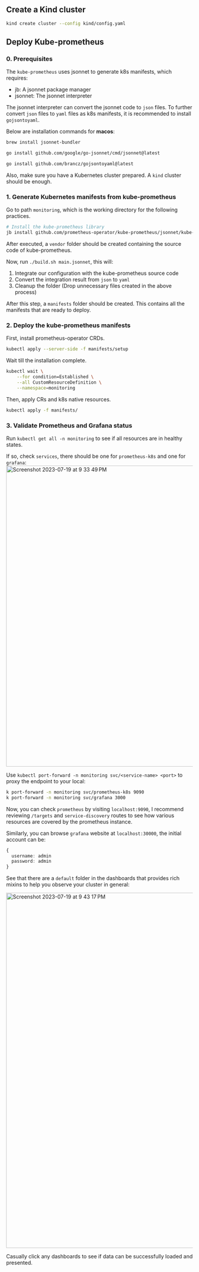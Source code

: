 ## Create a Kind cluster

```sh
kind create cluster --config kind/config.yaml
```

## Deploy Kube-prometheus

### 0. Prerequisites

The `kube-prometheus` uses jsonnet to generate k8s manifests, which requires:

- jb: A jsonnet package manager
- jsonnet: The jsonnet interpreter

The jsonnet interpreter can convert the jsonnet code to `json` files.
To further convert `json` files to `yaml` files as k8s manifests, it is recommended to install `gojsontoyaml`.

Below are installation commands for **macos**:

```sh
brew install jsonnet-bundler

go install github.com/google/go-jsonnet/cmd/jsonnet@latest

go install github.com/brancz/gojsontoyaml@latest
```

Also, make sure you have a Kubernetes cluster prepared. A `kind` cluster should be enough.

### 1. Generate Kubernetes manifests from kube-prometheus

Go to path `monitoring`, which is the working directory for the following practices.

```sh
# Install the kube-prometheus library
jb install github.com/prometheus-operator/kube-prometheus/jsonnet/kube-prometheus@main
```

After executed, a `vendor` folder should be created containing the source code of kube-prometheus.

Now, run `./build.sh main.jsonnet`, this will:

1. Integrate our configuration with the kube-prometheus source code
2. Convert the integration result from `json` to `yaml`
3. Cleanup the folder (Drop unnecessary files created in the above process)

After this step, a `manifests` folder should be created. This contains all the manifests that are ready to deploy.

### 2. Deploy the kube-prometheus manifests

First, install prometheus-operator CRDs.

```sh
kubectl apply --server-side -f manifests/setup
```

Wait till the installation complete.

```sh
kubectl wait \
	--for condition=Established \
	--all CustomResourceDefinition \
	--namespace=monitoring
```

Then, apply CRs and k8s native resources.

```sh
kubectl apply -f manifests/
```

### 3. Validate Prometheus and Grafana status

Run `kubectl get all -n monitoring` to see if all resources are in healthy states.

If so, check `services`, there should be one for `prometheus-k8s` and one for `grafana`:
<img width="811" alt="Screenshot 2023-07-19 at 9 33 49 PM" src="https://github.com/Kavinjsir/k8s-practices/assets/18136486/9dc6536a-fabf-4211-b30a-b0e5498855a1">

Use `kubectl port-forward -n monitoring svc/<service-name> <port>` to proxy the endpoint to your local:

```sh
k port-forward -n monitoring svc/prometheus-k8s 9090
k port-forward -n monitoring svc/grafana 3000
```

Now, you can check `prometheus` by visiting `localhost:9090`, I recommend reviewing `/targets` and `service-discovery` routes to see how various resources are covered by the prometheus instance.

Similarly, you can browse `grafana` website at `localhost:30000`, the initial account can be:
```typescript
{
  username: admin
  password: admin
}
```

See that there are a `default` folder in the dashboards that provides rich mixins to help you observe your cluster in general:

<img width="957" alt="Screenshot 2023-07-19 at 9 43 17 PM" src="https://github.com/Kavinjsir/k8s-practices/assets/18136486/78f456b8-6619-4f83-839e-73a0550eef7e">

Casually click any dashboards to see if data can be successfully loaded and presented.
